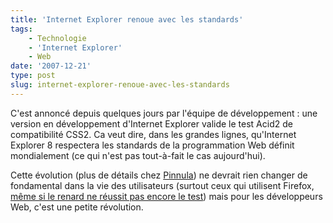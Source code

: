 ```yaml
---
title: 'Internet Explorer renoue avec les standards'
tags:
    - Technologie
    - 'Internet Explorer'
    - Web
date: '2007-12-21'
type: post
slug: internet-explorer-renoue-avec-les-standards
---
```


C'est annonc&#233; depuis quelques jours par l'&#233;quipe de d&#233;veloppement&nbsp;: une version en d&#233;veloppement d'Internet Explorer valide le test Acid2 de compatibilit&#233; CSS2\. Ca veut dire, dans les grandes lignes, qu'Internet Explorer 8 respectera les standards de la programmation Web d&#233;finit mondialement (ce qui n'est pas tout-&#224;-fait le cas aujourd'hui). </p>

Cette &#233;volution (plus de d&#233;tails chez [Pinnula](http://www.pinnula.fr/news/01076-internet-explorer-8-passe-avec-succes-le-test-acid2/fr/)) ne devrait rien changer de fondamental dans la vie des utilisateurs (surtout ceux qui utilisent Firefox, [m&#234;me si le renard ne r&#233;ussit pas encore le test](http://blogs.developpeur.org/raptorxp/archive/2007/12/20/internet-explorer-8-0-respectera-les-standards-mieux-que-firefox.aspx)) mais pour les d&#233;veloppeurs Web, c'est une petite r&#233;volution.
